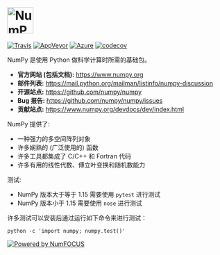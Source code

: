# <img alt="NumPy" src="https://cdn.rawgit.com/numpy/numpy/master/branding/icons/numpylogo.svg" height="60">

[![Travis](https://img.shields.io/travis/numpy/numpy/master.svg?label=Travis%20CI)](
    https://travis-ci.org/numpy/numpy)
[![AppVeyor](https://img.shields.io/appveyor/ci/charris/numpy/master.svg?label=AppVeyor)](
    https://ci.appveyor.com/project/charris/numpy)
[![Azure](https://dev.azure.com/numpy/numpy/_apis/build/status/azure-pipeline%20numpy.numpy)](
    https://dev.azure.com/numpy/numpy/_build/latest?definitionId=5)
[![codecov](https://codecov.io/gh/numpy/numpy/branch/master/graph/badge.svg)](
    https://codecov.io/gh/numpy/numpy)

NumPy 是使用 Python 做科学计算时所需的基础包。

- **官方网站 (包括文档):** https://www.numpy.org
- **邮件列表:** https://mail.python.org/mailman/listinfo/numpy-discussion
- **开源站点:** https://github.com/numpy/numpy
- **Bug 报告:** https://github.com/numpy/numpy/issues
- **贡献站点:** https://www.numpy.org/devdocs/dev/index.html

NumPy 提供了:

- 一种强力的多空间阵列对象
- 许多娴熟的 (广泛使用的) 函数
- 许多工具都集成了 C/C++ 和 Fortran 代码
- 许多有用的线性代数、傅立叶变换和随机数能力

测试:

- NumPy 版本大于等于 1.15 需要使用 `pytest` 进行测试
- NumPy 版本小于 1.15 需要使用 `nose` 进行测试

许多测试可以安装后通过运行如下命令来进行测试：

    python -c 'import numpy; numpy.test()'

[![Powered by NumFOCUS](https://img.shields.io/badge/powered%20by-NumFOCUS-orange.svg?style=flat&colorA=E1523D&colorB=007D8A)](https://numfocus.org)

